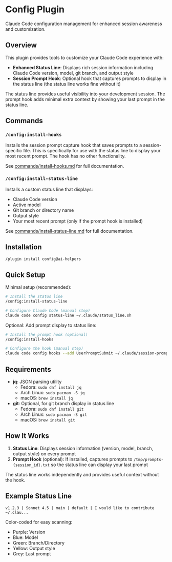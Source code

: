 # Config Plugin

Claude Code configuration management for enhanced session awareness and customization.

## Overview

This plugin provides tools to customize your Claude Code experience with:

- **Enhanced Status Line**: Displays rich session information including Claude Code version, model, git branch, and output style
- **Session Prompt Hook**: Optional hook that captures prompts to display in the status line (the status line works fine without it)

The status line provides useful visibility into your development session.
The prompt hook adds minimal extra context by showing your last prompt in the status line.

## Commands

### `/config:install-hooks`

Installs the session prompt capture hook that saves prompts to a session-specific file.
This is specifically for use with the status line to display your most recent prompt.
The hook has no other functionality.

See [commands/install-hooks.md](commands/install-hooks.md) for full documentation.

### `/config:install-status-line`

Installs a custom status line that displays:
- Claude Code version
- Active model
- Git branch or directory name
- Output style
- Your most recent prompt (only if the prompt hook is installed)

See [commands/install-status-line.md](commands/install-status-line.md) for full documentation.

## Installation

```bash
/plugin install config@ai-helpers
```

## Quick Setup

Minimal setup (recommended):

```bash
# Install the status line
/config:install-status-line

# Configure Claude Code (manual step)
claude code config status-line ~/.claude/status_line.sh
```

Optional: Add prompt display to status line:

```bash
# Install the prompt hook (optional)
/config:install-hooks

# Configure the hook (manual step)
claude code config hooks --add UserPromptSubmit ~/.claude/session-prompt-hook.sh
```

## Requirements

- **jq**: JSON parsing utility
  - Fedora: `sudo dnf install jq`
  - Arch Linux: `sudo pacman -S jq`
  - macOS: `brew install jq`
- **git**: Optional, for git branch display in status line
  - Fedora: `sudo dnf install git`
  - Arch Linux: `sudo pacman -S git`
  - macOS: `brew install git`

## How It Works

1. **Status Line**: Displays session information (version, model, branch, output style) on every prompt
2. **Prompt Hook** (optional): If installed, captures prompts to `/tmp/prompts-{session_id}.txt` so the status line can display your last prompt

The status line works independently and provides useful context without the hook.

## Example Status Line

```
v1.2.3 | Sonnet 4.5 | main | default | I would like to contribute ~/.clau...
```

Color-coded for easy scanning:
- Purple: Version
- Blue: Model
- Green: Branch/Directory
- Yellow: Output style
- Grey: Last prompt
